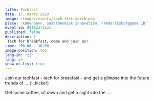 ```yaml
---
title: Techfast
date: 17. marts 2020
image: /images/events/tech-fast-march.png
place: 'København, Gastronomisk Innovation, Frederiksborggade 1B'
event-id: 98182373121
published: false
description: >-
 Tech for breakfast, come and join us!
time: '08:00 - 10:00'
image-position: top
lang-id: "22"
lang: gb
show-on-list: true
---
```


Join our techfast - tech for breakfast - and get a glimpse into the future trends of ...
{: .kicker}

Get some coffee, sit down and get a sight into the ....

